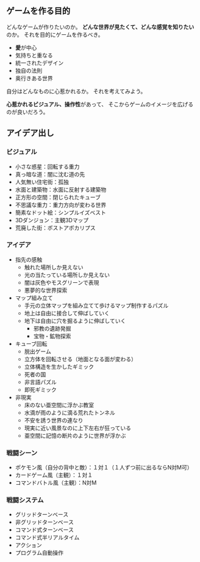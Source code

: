 ## ゲームを作る目的

どんなゲームが作りたいのか。
**どんな世界が見たくて、どんな感覚を知りたい**のか。
それを目的にゲームを作るべき。

- **愛**が中心
- 気持ちと重なる
- 統一されたデザイン
- 独自の法則
- 奥行きある世界

自分はどんなものに心惹かれるか。
それを考えてみよう。

**心惹かれるビジュアル、操作性**があって、
そこからゲームのイメージを広げるのが良いだろう。

## アイデア出し

### ビジュアル
- 小さな惑星：回転する重力
- 真っ暗な道：闇に沈む道の先
- 人気無い住宅街：孤独
- 水面と建築物：水面に反射する建築物
- 正方形の空間：閉じられたキューブ
- 不思議な重力：重力方向が変わる世界
- 簡素なドット絵：シンプルイズベスト
- 3Dダンジョン：主観3Dマップ
- 荒廃した街：ポストアポカリプス

### アイデア
- 指先の感触
	- 触れた場所しか見えない
	- 光の当たっている場所しか見えない
	- 闇は灰色やモスグリーンで表現
	- 悪夢的な世界探索
- マップ組み立て
	- 手元の立体マップを組み立てて歩けるマップ制作するパズル
	- 地上は自由に接合して伸ばしていく
	- 地下は自由に穴を掘るように伸ばしていく
		- 邪教の遺跡発掘
		- 宝物・鉱物探索
- キューブ回転
	- 脱出ゲーム
	- 立方体を回転させる（地面となる面が変わる）
	- 立体構造を生かしたギミック
	- 死者の国
	- 非言語パズル
	- 即死ギミック
- 非現実
	- 床のない亜空間に浮かぶ教室
	- 水滴が雨のように滴る荒れたトンネル
	- 不安を誘う世界の連なり
	- 現実に近い風景なのに上下左右が狂っている
	- 亜空間に記憶の断片のように世界が浮かぶ

### 戦闘シーン
- ポケモン風（自分の背中と敵）：１対１（１人ずつ前に出るならN対M可）
- カードゲーム風（主観）：１対１
- コマンドバトル風（主観）：N対M

### 戦闘システム
- グリッドターンベース
- 非グリッドターンベース
- コマンド式ターンベース
- コマンド式半リアルタイム
- アクション
- プログラム自動操作


